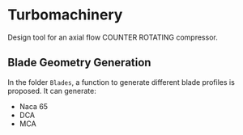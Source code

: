 # Turbomachinery

Design tool for an axial flow COUNTER ROTATING compressor.

## Blade Geometry Generation

In the folder `Blades`, a function to generate different blade profiles is proposed. It can generate:
- Naca 65
- DCA
- MCA
